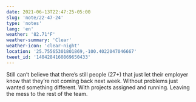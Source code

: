 ```yaml
---
date: 2021-06-13T22:47:25-05:00
slug: 'note/22-47-24'
type: 'notes'
lang: 'en'
weather: '82.71°F'
weather-summary: 'Clear'
weather-icon: 'clear-night'
location: '25.75565301801869,-100.4022047046667'
tweet_id: '1404284160869650433'
---
```

Still can’t believe that there’s still people (27+) that just let their employer know that they’re not coming back next week. Without problems just wanted something different. With projects assigned and running.  Leaving the mess to the rest of the team.